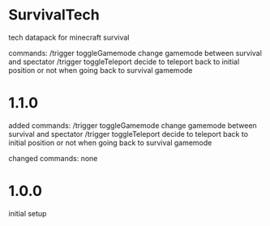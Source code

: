 # SurvivalTech
tech datapack for minecraft survival

commands:
  /trigger toggleGamemode
    change gamemode between survival and spectator
  /trigger toggleTeleport
    decide to teleport back to initial position or not when going back to survival gamemode

# 1.1.0

added commands:
  /trigger toggleGamemode
    change gamemode between survival and spectator
  /trigger toggleTeleport
    decide to teleport back to initial position or not when going back to survival gamemode

changed commands:
  none

# 1.0.0
initial setup
